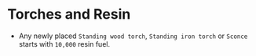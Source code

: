 ﻿# Torches and Resin

* Any newly placed `Standing wood torch`, `Standing iron torch` or `Sconce` starts with `10,000` resin fuel.